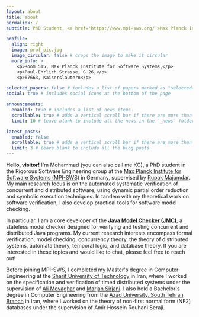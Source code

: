 ```yaml
---
layout: about
title: about
permalink: /
subtitle: PhD Student, <a href='https://www.mpi-sws.org/'>Max Planck Institute for Software Systems</a>, mkhoshechin@mpi-sws.org

profile:
  align: right
  image: prof_pic.jpg
  image_circular: false # crops the image to make it circular
  more_info: >
    <p>Room 515, Max Planck Institute for Software Systems,</p>
    <p>Paul-Ehrlich Strasse, G 26,</p>
    <p>67663, Kaiserslautern</p>

selected_papers: false # includes a list of papers marked as "selected={true}"
social: true # includes social icons at the bottom of the page

announcements:
  enabled: true # includes a list of news items
  scrollable: true # adds a vertical scroll bar if there are more than 3 news items
  limit: 10 # leave blank to include all the news in the `_news` folder

latest_posts:
  enabled: false
  scrollable: true # adds a vertical scroll bar if there are more than 3 new posts items
  limit: 3 # leave blank to include all the blog posts
---
```

**Hello, visitor!** I'm Mohammad (you can also call me KC), a PhD student in the Rigorous Software Engineering group at
the [Max Planck Institute for Software Systems (MPI-SWS)](https://www.mpi-sws.org/) in Germany, supervised by 
[Rupak Majumdar](https://people.mpi-sws.org/~rupak/). My main research focus is on the automated systematic verification
of concurrent and distributed software, using dynamic partial order reduction and symbolic execution techniques.
In tandem with my theoretical work on software verification, I also develop practical tools for software model checking.

In particular, I am a core developer of the [**Java Model Checker (JMC)**](https://jmc.mpi-sws.org/), a stateless model 
checker designed for verifying and testing concurrent and distributed Java programs. My current research interests encompass 
formal verification, model checking, concurrency theory, the theory of distributed systems, automata theory, temporal 
logic, and database theory. If you are interested in these topics and would like to chat, please feel free to
reach out!

Before joining MPI-SWS, I completed my Master's degree in Computer Engineering at the 
[Sharif University of Technology](https://www.sharif.edu/) in Iran, where I worked on the specification and verification
of timed distributed systems under the supervision of [Ali Movaghar](https://web.eecs.umich.edu/~movaghar/) and
[Marjan Sirjani](https://marjansirjani.github.io/Marjan-Sirjani/). I also hold a Bachelor's degree in Computer 
Engineering from the [Azad University, South Tehran Branch](http://www.azad.ac.ir/) in Iran, where I worked on the 
theory of non-first normal form (NF2) databases under the supervision of Amir Hossein Rouhani Seraji.